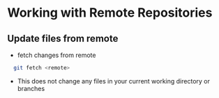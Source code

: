 # Working with Remote Repositories

## Update files from remote

- fetch changes from remote

```bash
  git fetch <remote>
```

- This does not change any files in your current working directory or branches
